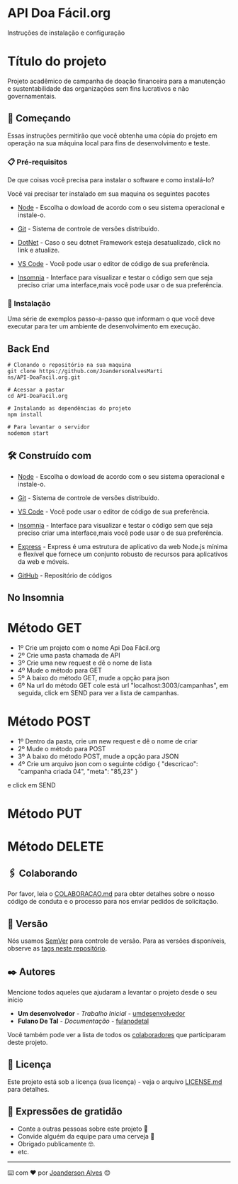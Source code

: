 # API Doa Fácil.org
Instruções de instalação e configuração 

# Título do projeto

Projeto acadêmico de campanha de doação financeira para a manutenção e sustentabilidade das organizações sem fins lucrativos e não governamentais.

## 🚀 Começando

Essas instruções permitirão que você obtenha uma cópia do projeto em operação na sua máquina local para fins de desenvolvimento e teste.

### 📋 Pré-requisitos

De que coisas você precisa para instalar o software e como instalá-lo?

Você vai precisar ter instalado em sua maquina os seguintes pacotes

* [Node](https://nodejs.org/en/download/) - Escolha o dowload de acordo com o seu sistema operacional e instale-o.

* [Git](https://git-scm.com/downloads) - Sistema de controle de versões distribuído.

* [DotNet](https://dotnet.microsoft.com/download) - Caso o seu dotnet Framework esteja desatualizado, click no link e atualize.

* [VS Code](https://code.visualstudio.com/download) - Você pode usar o editor de código de sua preferência.

* [Insomnia](https://insomnia.rest/download) - Interface para visualizar e testar o código sem que seja preciso criar uma interface,mais você pode usar o de sua preferência. 

### 🔧 Instalação

Uma série de exemplos passo-a-passo que informam o que você deve executar para ter um ambiente de desenvolvimento em execução.

## Back End

```
# Clonando o repositório na sua maquina
git clone https://github.com/JoandersonAlvesMarti
ns/API-DoaFacil.org.git

```
```
# Acessar a pastar
cd API-DoaFacil.org
```
```
# Instalando as dependências do projeto
npm install
```
```
# Para levantar o servidor
nodemom start
```

## 🛠️ Construído com 

* [Node](https://nodejs.org/en/download/) - Escolha o dowload de acordo com o seu sistema operacional e instale-o.

* [Git](https://git-scm.com/downloads) - Sistema de controle de versões distribuído.

* [VS Code](https://code.visualstudio.com/download) - Você pode usar o editor de código de sua preferência.

* [Insomnia](https://insomnia.rest/download) - Interface para visualizar e testar o código sem que seja preciso criar uma interface,mais você pode usar o de sua preferência.

* [Express](https://expressjs.com/en/starter/installing.html) - Express é uma estrutura de aplicativo da web Node.js mínima e flexível que fornece um conjunto robusto de recursos para aplicativos da web e móveis.

* [GitHub](https://github.com/) - Repositório de códigos

## No Insomnia

# Método GET

* 1º Crie um projeto com o nome Api Doa Fácil.org
* 2º Crie uma pasta chamada de API
* 3º Crie uma new request e dê o nome de lista
* 4º Mude o método para GET
* 5º A baixo do método GET, mude a opção para json
* 6º Na url do método GET cole está url "localhost:3003/campanhas", em seguida, click em SEND para ver a lista de campanhas.

# Método POST

* 1º Dentro da pasta, crie um new request e dê o nome de criar
* 2º Mude o método para POST
* 3º A baixo do método POST, mude a opção para JSON
* 4º Crie um arquivo json com o seguinte código 
{
  "descricao": "campanha criada 04",
  "meta": "85,23"
} 

e click em SEND

# Método PUT

# Método DELETE

## 🖇️ Colaborando

Por favor, leia o [COLABORACAO.md](https://gist.github.com/usuario/linkParaInfoSobreContribuicoes) para obter detalhes sobre o nosso código de conduta e o processo para nos enviar pedidos de solicitação.

## 📌 Versão

Nós usamos [SemVer](http://semver.org/) para controle de versão. Para as versões disponíveis, observe as [tags neste repositório](https://github.com/suas/tags/do/projeto). 

## ✒️ Autores

Mencione todos aqueles que ajudaram a levantar o projeto desde o seu início

* **Um desenvolvedor** - *Trabalho Inicial* - [umdesenvolvedor](https://github.com/linkParaPerfil)
* **Fulano De Tal** - *Documentação* - [fulanodetal](https://github.com/linkParaPerfil)

Você também pode ver a lista de todos os [colaboradores](https://github.com/usuario/projeto/colaboradores) que participaram deste projeto.

## 📄 Licença

Este projeto está sob a licença (sua licença) - veja o arquivo [LICENSE.md](https://github.com/usuario/projeto/licenca) para detalhes.

## 🎁 Expressões de gratidão

* Conte a outras pessoas sobre este projeto 📢
* Convide alguém da equipe para uma cerveja 🍺 
* Obrigado publicamente 🤓.
* etc.


---
⌨️ com ❤️ por [Joanderson Alves](https://gist.github.com/JoandersonAlvesMartins) 😊